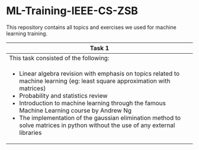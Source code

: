 # ML-Training-IEEE-CS-ZSB
This repository contains all topics and exercises we used for machine learning training.

 **Task 1** |
-----------|
This task consisted of the following:|
<ul><li>Linear algebra revision with emphasis on topics related to machine learning (eg: least square approximation with matrices)</li><li>Probability and statistics review</li><li>Introduction to machine learning through the famous Machine Learning course by Andrew Ng</li><li>The implementation of the gaussian elimination method to solve matrices in python without the use of any external libraries</li></ul>|